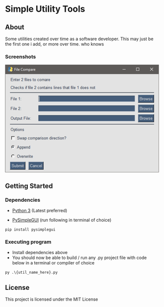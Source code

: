 # Simple Utility Tools

## About

Some utilities created over time as a software developer. This may just be the first one i add, or more over time. who knows

### Screenshots

![Text Compare](/Meta/Screenshots/textcompare.png?raw=true "Optional Title")

## Getting Started

### Dependencies

* [Python 3](https://www.python.org/) (Latest preferred)

* [PySimpleGUI](www.pysimplegui.org) (run following in terminal of choice)
```
pip install pysimplegui
```

### Executing program
* Install dependencies above
* You should now be able to build / run any .py project file with code below in a terminal or compiler of choice
```
py .\{util_name_here}.py
```

## License

This project is licensed under the MIT License
